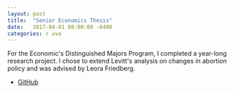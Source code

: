 ```yaml
---
layout: post
title:  "Senior Economics Thesis"
date:   2017-04-01 08:00:00 -0400
categories: r uva
---
```

For the Economic's Distinguished Majors Program, I completed a year-long research project. I chose to extend Levitt's analysis on changes in abortion policy and was advised by Leora Friedberg.
- [GitHub](https://github.com/tsj7ww/uva_projects/tree/master/r/senior_thesis)
